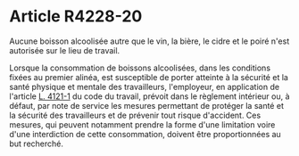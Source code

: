 # Article R4228-20

Aucune boisson alcoolisée autre que le vin, la bière, le cidre et le poiré n'est autorisée sur le lieu de travail. 

Lorsque la consommation de boissons alcoolisées, dans les conditions fixées au premier alinéa, est susceptible de porter atteinte à la sécurité et la santé physique et mentale des travailleurs, l'employeur, en application de l'article [L. 4121-1][1] du code du travail, prévoit dans le règlement intérieur ou, à défaut, par note de service les mesures permettant de protéger la santé et la sécurité des travailleurs et de prévenir tout risque d'accident. Ces mesures, qui peuvent notamment prendre la forme d'une limitation voire d'une interdiction de cette consommation, doivent être proportionnées au but recherché.

 [1]: /affichCodeArticle.do?cidTexte=LEGITEXT000006072050&idArticle=LEGIARTI000006903147&dateTexte=&categorieLien=cid
